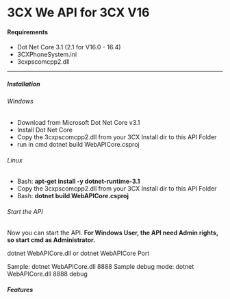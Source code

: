 # 3CX We API for 3CX V16


#### Requirements
- Dot Net Core 3.1 (2.1 for V16.0 - 16.4)
- 3CXPhoneSystem.ini
- 3cxpscomcpp2.dll

------------


##### Installation

###### Windows

- Download from Microsoft Dot Net Core v3.1
- Install Dot Net Core
- Copy the 3cxpscomcpp2.dll from your 3CX Install dir to this API Folder
- run in cmd dotnet build WebAPICore.csproj

###### Linux

-  Bash: **apt-get install -y dotnet-runtime-3.1**
- Copy the 3cxpscomcpp2.dll from your 3CX Install dir to this API Folder
- Bash:  **dotnet build WebAPICore.csproj**

###### Start the API
Now you can start the API.
**For Windows User, the API need Admin rights, so start cmd as Administrator.**

dotnet WebAPICore.dll 
or 
dotnet WebAPICore Port

Sample: dotnet WebAPICore.dll 8888
Sample debug mode: dotnet WebAPICore.dll 8888 debug

##### Features
